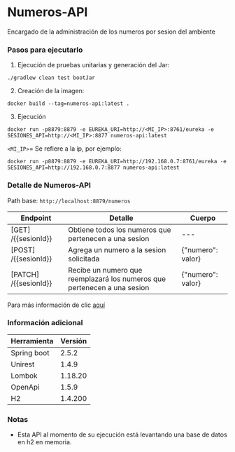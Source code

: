 # Numeros-API
Encargado de la administración de los numeros por sesion del ambiente

### Pasos para ejecutarlo
1. Ejecución de pruebas unitarias y generación del Jar:
```
./gradlew clean test bootJar
```
2. Creación de la imagen:
```
docker build --tag=numeros-api:latest .
```
3. Ejecución
```
docker run -p8879:8879 -e EUREKA_URI=http://<MI_IP>:8761/eureka -e SESIONES_API=http://<MI_IP>:8877 numeros-api:latest
```
`<MI_IP>`= Se refiere a la ip, por ejemplo:
```
docker run -p8879:8879 -e EUREKA_URI=http://192.168.0.7:8761/eureka -e SESIONES_API=http://192.168.0.7:8877 numeros-api:latest
```

### Detalle de Numeros-API
Path base: `http://localhost:8879/numeros`

Endpoint  | Detalle | Cuerpo
------------- | ------------- | -------------
[GET] /{{sesionId}}  | Obtiene todos los numeros que pertenecen a una sesion | ---
[POST] /{{sesionId}}  | Agrega un numero a la sesion solicitada | {"numero": valor}
[PATCH] /{{sesionId}}  | Recibe un numero que reemplazará los numeros que pertenecen a una sesion | {"numero": valor}

Para más información de clic [aquí](http://localhost:8879/docs)

### Información adicional
Herramienta  | Versión
------------- | -------------
Spring boot  | 2.5.2
Unirest  | 1.4.9
Lombok  | 1.18.20
OpenApi   | 1.5.9
H2   | 1.4.200

### Notas
* Esta API al momento de su ejecución está levantando una base de datos en h2 en memoria.
